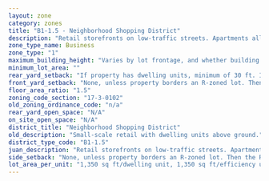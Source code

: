 ```yaml
---
layout: zone
category: zones
title: "B1-1.5 - Neighborhood Shopping District"
description: "Retail storefronts on low-traffic streets. Apartments allowed above the ground floor."
zone_type_name: Business
zone_type: "1"
maximum_building_height: "Varies by lot frontage, and whether building has ground-floor commercial space. (See 17-3-0408)"
minimum_lot_area: ""
rear_yard_setback: "If property has dwelling units, minimum of 30 ft. If its rear property line borders the side property line of an R-zoned lot, the rear setback must equal the side setback of the R-zoned lot. If rear line borders the R lot&#39;s rear line, setback must be at least 16 ft."
front_yard_setback: "None, unless property borders an R-zoned lot. Then the front setback must be at least 50% of the R lot&#39;s front setback. (See 17-3-0404.)"
floor_area_ratio: "1.5"
zoning_code_section: "17-3-0102"
old_zoning_ordinance_code: "n/a"
rear_yard_open_space: "N/A"
on_site_open_space: "N/A"
district_title: "Neighborhood Shopping District"
old_description: "Small-scale retail with dwelling units above ground."
district_type_code: "B1-1.5"
juan_description: "Retail storefronts on low-traffic streets. Apartments allowed above the ground floor."
side_setback: "None, unless property borders an R-zoned lot. Then the R lot&#39;s front setback applies."
lot_area_per_unit: "1,350 sq ft/dwelling unit, 1,350 sq ft/efficiency unit, no SRO units allowed"
---
```

